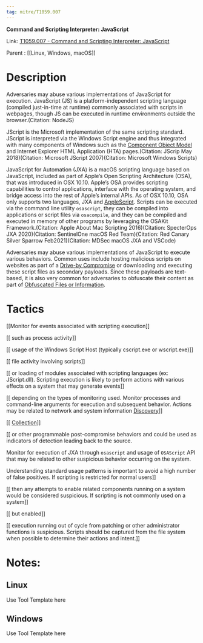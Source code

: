 ```yaml
---
tag: mitre/T1059.007
---
```


**Command and Scripting Interpreter: JavaScript**

Link: [T1059.007 - Command and Scripting Interpreter: JavaScript](https://attack.mitre.org/techniques/T1059/007)

Parent : [[Linux, Windows, macOS]]


# Description

Adversaries may abuse various implementations of JavaScript for execution. JavaScript (JS) is a platform-independent scripting language (compiled just-in-time at runtime) commonly associated with scripts in webpages, though JS can be executed in runtime environments outside the browser.(Citation: NodeJS)

JScript is the Microsoft implementation of the same scripting standard. JScript is interpreted via the Windows Script engine and thus integrated with many components of Windows such as the [Component Object Model](https://attack.mitre.org/techniques/T1559/001) and Internet Explorer HTML Application (HTA) pages.(Citation: JScrip May 2018)(Citation: Microsoft JScript 2007)(Citation: Microsoft Windows Scripts)

JavaScript for Automation (JXA) is a macOS scripting language based on JavaScript, included as part of Apple’s Open Scripting Architecture (OSA), that was introduced in OSX 10.10. Apple’s OSA provides scripting capabilities to control applications, interface with the operating system, and bridge access into the rest of Apple’s internal APIs. As of OSX 10.10, OSA only supports two languages, JXA and [AppleScript](https://attack.mitre.org/techniques/T1059/002). Scripts can be executed via the command line utility <code>osascript</code>, they can be compiled into applications or script files via <code>osacompile</code>, and they can be compiled and executed in memory of other programs by leveraging the OSAKit Framework.(Citation: Apple About Mac Scripting 2016)(Citation: SpecterOps JXA 2020)(Citation: SentinelOne macOS Red Team)(Citation: Red Canary Silver Sparrow Feb2021)(Citation: MDSec macOS JXA and VSCode)

Adversaries may abuse various implementations of JavaScript to execute various behaviors. Common uses include hosting malicious scripts on websites as part of a [Drive-by Compromise](https://attack.mitre.org/techniques/T1189) or downloading and executing these script files as secondary payloads. Since these payloads are text-based, it is also very common for adversaries to obfuscate their content as part of [Obfuscated Files or Information](https://attack.mitre.org/techniques/T1027).

# Tactics


[[Monitor for events associated with scripting execution]]

[[ such as process activity]]

[[ usage of the Windows Script Host (typically cscript.exe or wscript.exe)]]

[[ file activity involving scripts]]

[[ or loading of modules associated with scripting languages (ex: JScript.dll). Scripting execution is likely to perform actions with various effects on a system that may generate events]]

[[ depending on the types of monitoring used. Monitor processes and command-line arguments for execution and subsequent behavior. Actions may be related to network and system information [Discovery](https://attack.mitre.org/tactics/TA0007)]]

[[ [Collection](https://attack.mitre.org/tactics/TA0009)]]

[[ or other programmable post-compromise behaviors and could be used as indicators of detection leading back to the source.

Monitor for execution of JXA through <code>osascript</code> and usage of <code>OSAScript</code> API that may be related to other suspicious behavior occurring on the system.

Understanding standard usage patterns is important to avoid a high number of false positives. If scripting is restricted for normal users]]

[[ then any attempts to enable related components running on a system would be considered suspicious. If scripting is not commonly used on a system]]

[[ but enabled]]

[[ execution running out of cycle from patching or other administrator functions is suspicious. Scripts should be captured from the file system when possible to determine their actions and intent.]]


# Notes:

## Linux

Use Tool Template here

## Windows

Use Tool Template here